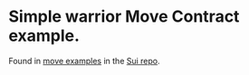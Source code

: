 # Simple warrior Move Contract example.

Found in [move examples](https://github.com/MystenLabs/sui/blob/main/examples/move/simple_warrior/sources/example.move) in the [Sui repo](https://github.com/MystenLabs/sui).